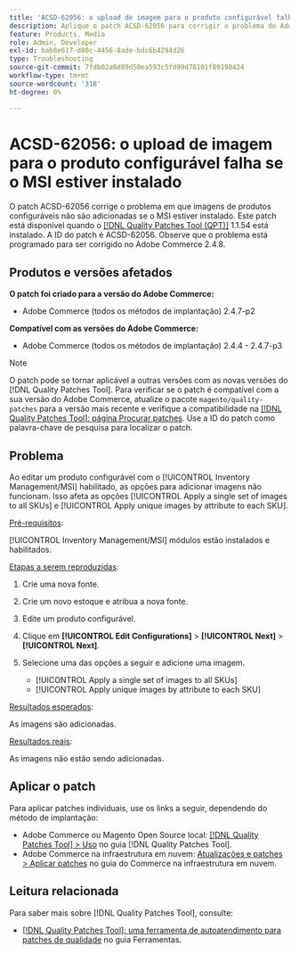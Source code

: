 ```yaml
---
title: 'ACSD-62056: o upload de imagem para o produto configurável falha se o MSI estiver instalado'
description: Aplique o patch ACSD-62056 para corrigir o problema do Adobe Commerce em que imagens de produtos configuráveis não são adicionadas se o MSI estiver instalado.
feature: Products, Media
role: Admin, Developer
exl-id: bab8e617-d80c-4456-8ade-bdc6b4294d26
type: Troubleshooting
source-git-commit: 7fdb02a6d89d50ea593c5fd99d78101f89198424
workflow-type: tm+mt
source-wordcount: '318'
ht-degree: 0%

---
```


# ACSD-62056: o upload de imagem para o produto configurável falha se o MSI estiver instalado

O patch ACSD-62056 corrige o problema em que imagens de produtos configuráveis não são adicionadas se o MSI estiver instalado. Este patch está disponível quando o [[!DNL Quality Patches Tool (QPT)]](/help/tools/quality-patches-tool/quality-patches-tool-to-self-serve-quality-patches.md) 1.1.54 está instalado. A ID do patch é ACSD-62056. Observe que o problema está programado para ser corrigido no Adobe Commerce 2.4.8.

## Produtos e versões afetados

**O patch foi criado para a versão do Adobe Commerce:**

* Adobe Commerce (todos os métodos de implantação) 2.4.7-p2

**Compatível com as versões do Adobe Commerce:**

* Adobe Commerce (todos os métodos de implantação) 2.4.4 - 2.4.7-p3

>[!NOTE]
>
>O patch pode se tornar aplicável a outras versões com as novas versões do [!DNL Quality Patches Tool]. Para verificar se o patch é compatível com a sua versão do Adobe Commerce, atualize o pacote `magento/quality-patches` para a versão mais recente e verifique a compatibilidade na [[!DNL Quality Patches Tool]: página Procurar patches](https://experienceleague.adobe.com/tools/commerce-quality-patches/index.html?lang=pt-BR). Use a ID do patch como palavra-chave de pesquisa para localizar o patch.

## Problema

Ao editar um produto configurável com o [!UICONTROL Inventory Management/MSI] habilitado, as opções para adicionar imagens não funcionam. Isso afeta as opções [!UICONTROL Apply a single set of images to all SKUs] e [!UICONTROL Apply unique images by attribute to each SKU].

<u>Pré-requisitos</u>:

[!UICONTROL Inventory Management/MSI] módulos estão instalados e habilitados.

<u>Etapas a serem reproduzidas</u>:

1. Crie uma nova fonte.
1. Crie um novo estoque e atribua a nova fonte.
1. Edite um produto configurável.
1. Clique em **[!UICONTROL Edit Configurations]** > **[!UICONTROL Next]** > **[!UICONTROL Next]**.
1. Selecione uma das opções a seguir e adicione uma imagem.

   * [!UICONTROL Apply a single set of images to all SKUs]
   * [!UICONTROL Apply unique images by attribute to each SKU]

<u>Resultados esperados</u>:

As imagens são adicionadas.

<u>Resultados reais</u>:

As imagens não estão sendo adicionadas.

## Aplicar o patch

Para aplicar patches individuais, use os links a seguir, dependendo do método de implantação:

* Adobe Commerce ou Magento Open Source local: [[!DNL Quality Patches Tool] > Uso](/help/tools/quality-patches-tool/usage.md) no guia [!DNL Quality Patches Tool].
* Adobe Commerce na infraestrutura em nuvem: [Atualizações e patches > Aplicar patches](https://experienceleague.adobe.com/docs/commerce-cloud-service/user-guide/develop/upgrade/apply-patches.html?lang=pt-BR) no guia do Commerce na infraestrutura em nuvem.

## Leitura relacionada

Para saber mais sobre [!DNL Quality Patches Tool], consulte:

* [[!DNL Quality Patches Tool]: uma ferramenta de autoatendimento para patches de qualidade](/help/tools/quality-patches-tool/quality-patches-tool-to-self-serve-quality-patches.md) no guia Ferramentas.
